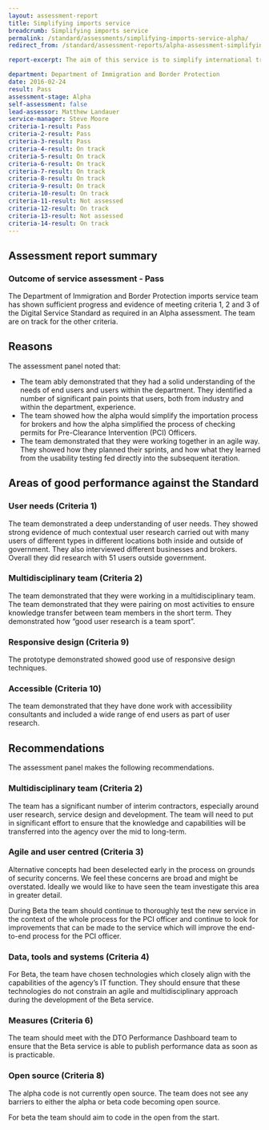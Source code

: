 ```yaml
---
layout: assessment-report
title: Simplifying imports service  
breadcrumb: Simplifying imports service
permalink: /standard/assessments/simplifying-imports-service-alpha/
redirect_from: /standard/assessment-reports/alpha-assessment-simplifying-imports-service/

report-excerpt: The aim of this service is to simplify international trade and the importation of goods across Australia's border. To achieve this the service team focussed in Alpha on developing the Digital Permit Service. This service will reduce the need for industry to present paper permits to clear prohibited and restricted imported goods by digitally capturing Australian Government permit data.

department: Department of Immigration and Border Protection
date: 2016-02-24
result: Pass
assessment-stage: Alpha
self-assessment: false
lead-assessor: Matthew Landauer
service-manager: Steve Moore
criteria-1-result: Pass
criteria-2-result: Pass
criteria-3-result: Pass
criteria-4-result: On track
criteria-5-result: On track
criteria-6-result: On track
criteria-7-result: On track
criteria-8-result: On track
criteria-9-result: On track
criteria-10-result: On track
criteria-11-result: Not assessed
criteria-12-result: On track
criteria-13-result: Not assessed
criteria-14-result: On track
---
```

## Assessment report summary

### Outcome of service assessment - Pass

The Department of Immigration and Border Protection imports service team has shown sufficient progress and evidence of meeting criteria 1, 2 and 3 of the Digital Service Standard as required in an Alpha assessment. The team are on track for the other criteria.

## Reasons

The assessment panel noted that:

* The team ably demonstrated that they had a solid understanding of the needs of end users and users within the department. They identified a number of significant pain points that users, both from industry and within the department, experience.
* The team showed how the alpha would simplify the importation process for brokers and how the alpha simplified the process of checking permits for Pre-Clearance Intervention (PCI) Officers.
* The team demonstrated that they were working together in an agile way. They showed how they planned their sprints, and how what they learned from the usability testing fed directly into the subsequent iteration.

## Areas of good performance against the Standard

### User needs (Criteria 1)

The team demonstrated a deep understanding of user needs. They showed strong evidence of much contextual user research carried out with many users of different types in different locations both inside and outside of government. They also interviewed different businesses and brokers. Overall they did research with 51 users outside government.

### Multidisciplinary team (Criteria 2)

The team demonstrated that they were working in a multidisciplinary team. The team demonstrated that they were pairing on most activities to ensure knowledge transfer between team members in the short term. They demonstrated how “good user research is a team sport”.  

### Responsive design (Criteria 9)

The prototype demonstrated showed good use of responsive design techniques.

### Accessible (Criteria 10)

The team demonstrated that they have done work with accessibility consultants and included a wide range of end users as part of user research.

## Recommendations

The assessment panel makes the following recommendations.

### Multidisciplinary team (Criteria 2)

The team has a significant number of interim contractors, especially around user research, service design and development. The team will need to put in significant effort to ensure that the knowledge and capabilities will be transferred into the agency over the mid to long-term.

### Agile and user centred (Criteria 3)

Alternative concepts had been deselected early in the process on grounds of security concerns. We feel these concerns are broad and might be overstated. Ideally we would like to have seen the team investigate this area in greater detail.

During Beta the team should continue to thoroughly test the new service in the context of the whole process for the PCI officer and continue to look for improvements that can be made to the service which will improve the end-to-end process for the PCI officer.

### Data, tools and systems (Criteria 4)

For Beta, the team have chosen technologies which closely align with the capabilities of the agency’s IT function. They should ensure that these technologies do not constrain an agile and multidisciplinary approach during the development of the Beta service.

### Measures (Criteria 6)

The team should meet with the DTO Performance Dashboard team to ensure that the Beta service is able to publish performance data as soon as is practicable.

### Open source (Criteria 8)

The alpha code is not currently open source. The team does not see any barriers to either the alpha or beta code becoming open source.

For beta the team should aim to code in the open from the start.
